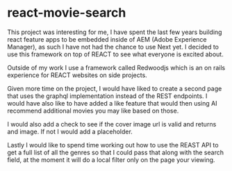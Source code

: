 # react-movie-search
 
This project was interesting for me, I have spent the last few years building react feature apps to be embedded inside of AEM (Adobe Experience Manager), as such I have not had the chance to use Next yet. I decided to use this framework on top of REACT to see what everyone is excited about. 

Outside of my work I use a framework called Redwoodjs which is an on rails experience for REACT websites on side projects.

Given more time on the project, I would have liked to create a second page that uses the graphql implementation instead of the REST endpoints. I would have also like to have added a like feature that would then using AI recommend additional movies you may like based on those.

I would also add a check to see if the cover image url is valid and returns and image. If not I would add a placeholder.

Lastly I would like to spend time working out how to use the REAST API to get a full list of all the genres so that I could pass that along with the search field, at the moment it will do a local filter only on the page your viewing.
